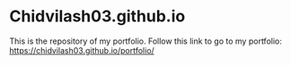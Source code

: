 # Chidvilash03.github.io

This is the repository of my portfolio.
Follow this link to go to my portfolio: https://chidvilash03.github.io/portfolio/
